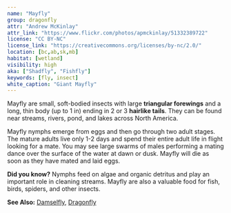 ```yaml
---
name: "Mayfly"
group: dragonfly
attr: "Andrew McKinlay"
attr_link: "https://www.flickr.com/photos/apmckinlay/51332389722"
license: "CC BY-NC"
license_link: "https://creativecommons.org/licenses/by-nc/2.0/"
location: [bc,ab,sk,mb]
habitat: [wetland]
visibility: high
aka: ["Shadfly", "Fishfly"]
keywords: [fly, insect]
white_caption: "Giant Mayfly"
---
```

Mayfly are small, soft-bodied insects with large **triangular forewings** and a long, thin body (up to 1 in) ending in 2 or 3 **hairlike tails**. They can be found near streams, rivers, pond, and lakes across North America.

Mayfly nymphs emerge from eggs and then go through two adult stages. The mature adults live only 1-2 days and spend their entire adult life in flight looking for a mate. You may see large swarms of males performing a mating dance over the surface of the water at dawn or dusk. Mayfly will die as soon as they have mated and laid eggs.

**Did you know?** Nymphs feed on algae and organic detritus and play an important role in cleaning streams. Mayfly are also a valuable food for fish, birds, spiders, and other insects.

<!-- generated, do not edit -->
**See Also:**
[Damselfly](/insects/damselfly/),
[Dragonfly](/insects/dragonfly/)
